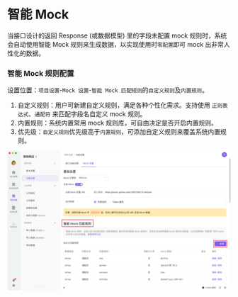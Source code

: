 # 智能 Mock

当接口设计的返回 Response (或数据模型) 里的字段未配置 mock 规则时，系统会自动使用智能 Mock 规则来生成数据，以实现使用时`零配置`即可 mock 出非常人性化的数据。

### 智能 Mock 规则配置

设置位置：`项目设置`-`Mock 设置`-`智能 Mock 匹配规则`的`自定义规则`及`内置规则`。

1. 自定义规则：用户可新建自定义规则，满足各种个性化需求。支持使用 `正则表达式`、`通配符` 来匹配字段名自定义 mock 规则。
2. 内置规则：系统内置常用 mock 规则库，可自由决定是否开启内置规则。
3. 优先级：`自定义规则`优先级高于`内置规则`，可添加自定义规则来覆盖系统内置规则。

![Apifox Mock 设置自定义规则及内置规则](../../assets/img/mock/intelligent-mock-1.png)

